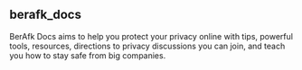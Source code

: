 ## berafk_docs

BerAfk Docs aims to help you protect your privacy online with tips, powerful tools, resources, directions to privacy discussions you can join, and teach you how to stay safe from big companies.
